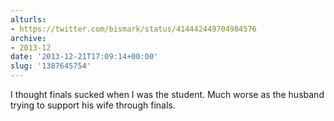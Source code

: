 ```yaml
---
alturls:
- https://twitter.com/bismark/status/414442449704984576
archive:
- 2013-12
date: '2013-12-21T17:09:14+00:00'
slug: '1387645754'
---
```


I thought finals sucked when I was the student. Much worse as the husband trying to support his wife through finals.

